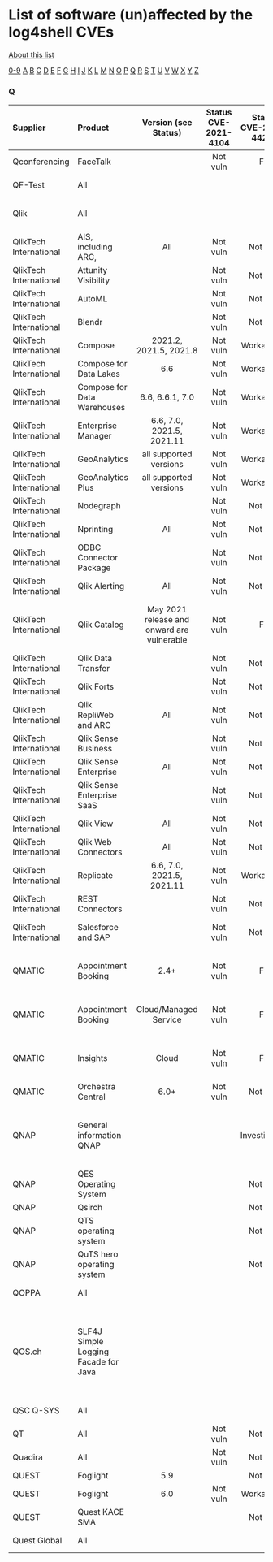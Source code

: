 # List of software (un)affected by the log4shell CVEs
[About this list](README.md)

[0-9](software_list_0-9.md) [A](software_list_a.md) [B](software_list_b.md) [C](software_list_c.md) [D](software_list_d.md) [E](software_list_e.md) [F](software_list_f.md) [G](software_list_g.md) [H](software_list_h.md) [I](software_list_i.md) [J](software_list_j.md) [K](software_list_k.md) [L](software_list_l.md) [M](software_list_m.md) [N](software_list_n.md) [O](software_list_o.md) [P](software_list_p.md) [Q](software_list_q.md) [R](software_list_r.md) [S](software_list_s.md) [T](software_list_t.md) [U](software_list_u.md) [V](software_list_v.md) [W](software_list_w.md) [X](software_list_x.md) [Y](software_list_y.md) [Z](software_list_z.md)

### Q

| Supplier | Product | Version (see Status) | Status CVE-2021-4104 | Status CVE-2021-44228 | Status CVE-2021-45046 | Status CVE-2021-45105 | Notes | Links |
|:---------|:--------|:--------------------:|:--------------------:|:---------------------:|:---------------------:|:---------------------:|:------|------:|
|Qconferencing|FaceTalk| |Not vuln|Fix| | | |[source](https://qconferencing.com/status-vulnerability-log4j-en-qconferencing/)|
|QF-Test|All| | | | | | |[QF-Test Blog Post](https://www.qfs.de/en/blog/article/no-log4j-vulnerability-in-qf-test.html)|
|Qlik|All| | | | | | |[Qlik Community Link](https://community.qlik.com/t5/Support-Updates-Blog/Vulnerability-Testing-Apache-Log4j-reference-CVE-2021-44228-also/ba-p/1869368)|
|QlikTech International|AIS, including ARC,|All|Not vuln|Not vuln|Not vuln|Not vuln| |[source](https://community.qlik.com/t5/Support-Updates-Blog/Vulnerability-Testing-Apache-Log4j-reference-CVE-2021-44228-also/ba-p/1869368)|
|QlikTech International|Attunity Visibility| |Not vuln|Not vuln|Not vuln|Not vuln| |[source](https://community.qlik.com/t5/Support-Updates-Blog/Vulnerability-Testing-Apache-Log4j-reference-CVE-2021-44228-also/ba-p/1869368)|
|QlikTech International|AutoML| |Not vuln|Not vuln|Not vuln|Not vuln| |[source](https://community.qlik.com/t5/Support-Updates-Blog/Vulnerability-Testing-Apache-Log4j-reference-CVE-2021-44228-also/ba-p/1869368)|
|QlikTech International|Blendr| |Not vuln|Not vuln|Not vuln|Not vuln| |[source](https://community.qlik.com/t5/Support-Updates-Blog/Vulnerability-Testing-Apache-Log4j-reference-CVE-2021-44228-also/ba-p/1869368)|
|QlikTech International|Compose|2021.2, 2021.5, 2021.8|Not vuln|Workaround|Workaround|Vulnerable| |[source](https://community.qlik.com/t5/Knowledge/CVE-2021-44228-Handling-the-log4j-lookups-critical-vulnerability/ta-p/1869985)|
|QlikTech International|Compose for Data Lakes|6.6|Not vuln|Workaround|Workaround|Vulnerable| |[source](https://community.qlik.com/t5/Knowledge/CVE-2021-44228-Handling-the-log4j-lookups-critical-vulnerability/ta-p/1869987)|
|QlikTech International|Compose for Data Warehouses|6.6, 6.6.1, 7.0|Not vuln|Workaround|Workaround|Vulnerable| |[source](https://community.qlik.com/t5/Knowledge/CVE-2021-44228-Handling-the-log4j-lookups-critical-vulnerability/ta-p/1869990)|
|QlikTech International|Enterprise Manager|6.6, 7.0, 2021.5, 2021.11|Not vuln|Workaround|Workaround|Vulnerable| |[source](https://community.qlik.com/t5/Knowledge/CVE-2021-44228-Handling-the-log4j-lookups-critical-vulnerability/ta-p/1869994)|
|QlikTech International|GeoAnalytics|all supported versions|Not vuln|Workaround|Workaround|Vulnerable| |[source](https://community.qlik.com/t5/Knowledge/CVE-2021-44228-Handling-the-log4j-lookups-critical-vulnerability/ta-p/1869805)|
|QlikTech International|GeoAnalytics Plus|all supported versions|Not vuln|Workaround|Workaround|Vulnerable| |[source](https://community.qlik.com/t5/Knowledge/CVE-2021-44228-Handling-the-log4j-lookups-critical-vulnerability/ta-p/1869805)|
|QlikTech International|Nodegraph| |Not vuln|Not vuln|Not vuln|Not vuln| |[source](https://community.qlik.com/t5/Support-Updates-Blog/Vulnerability-Testing-Apache-Log4j-reference-CVE-2021-44228-also/ba-p/1869368)|
|QlikTech International|Nprinting|All|Not vuln|Not vuln|Not vuln|Not vuln| |[source](https://community.qlik.com/t5/Support-Updates-Blog/Vulnerability-Testing-Apache-Log4j-reference-CVE-2021-44228-also/ba-p/1869368)|
|QlikTech International|ODBC Connector Package| |Not vuln|Not vuln|Not vuln|Not vuln| |[source](https://community.qlik.com/t5/Support-Updates-Blog/Vulnerability-Testing-Apache-Log4j-reference-CVE-2021-44228-also/ba-p/1869368)|
|QlikTech International|Qlik Alerting|All|Not vuln|Not vuln|Not vuln|Not vuln| |[source](https://community.qlik.com/t5/Support-Updates-Blog/Vulnerability-Testing-Apache-Log4j-reference-CVE-2021-44228-also/ba-p/1869368)|
|QlikTech International|Qlik Catalog|May 2021 release and onward are vulnerable|Not vuln|Fix|Fix|Vulnerable|supported versions before May 2021 are not affected|[source](https://community.qlik.com/t5/Knowledge/CVE-2021-44228-Handling-the-LOG4J-Lookups-Critical-Vulnerability/ta-p/1871126)|
|QlikTech International|Qlik Data Transfer| |Not vuln|Not vuln|Not vuln|Not vuln| |[source](https://community.qlik.com/t5/Support-Updates-Blog/Vulnerability-Testing-Apache-Log4j-reference-CVE-2021-44228-also/ba-p/1869368)|
|QlikTech International|Qlik Forts| |Not vuln|Not vuln|Not vuln|Not vuln| |[source](https://community.qlik.com/t5/Support-Updates-Blog/Vulnerability-Testing-Apache-Log4j-reference-CVE-2021-44228-also/ba-p/1869368)|
|QlikTech International|Qlik RepliWeb and ARC|All|Not vuln|Not vuln|Not vuln|Not vuln| |[source](https://community.qlik.com/t5/Support-Updates-Blog/Vulnerability-Testing-Apache-Log4j-reference-CVE-2021-44228-also/ba-p/1869368)|
|QlikTech International|Qlik Sense Business| |Not vuln|Not vuln|Not vuln|Not vuln| |[source](https://community.qlik.com/t5/Support-Updates-Blog/Vulnerability-Testing-Apache-Log4j-reference-CVE-2021-44228-also/ba-p/1869368)|
|QlikTech International|Qlik Sense Enterprise|All|Not vuln|Not vuln|Not vuln|Not vuln| |[source](https://community.qlik.com/t5/Support-Updates-Blog/Vulnerability-Testing-Apache-Log4j-reference-CVE-2021-44228-also/ba-p/1869368)|
|QlikTech International|Qlik Sense Enterprise SaaS| |Not vuln|Not vuln|Not vuln|Not vuln| |[source](https://community.qlik.com/t5/Support-Updates-Blog/Vulnerability-Testing-Apache-Log4j-reference-CVE-2021-44228-also/ba-p/1869368)|
|QlikTech International|Qlik View|All|Not vuln|Not vuln|Not vuln|Not vuln| |[source](https://community.qlik.com/t5/Support-Updates-Blog/Vulnerability-Testing-Apache-Log4j-reference-CVE-2021-44228-also/ba-p/1869368)|
|QlikTech International|Qlik Web Connectors|All|Not vuln|Not vuln|Not vuln|Not vuln| |[source](https://community.qlik.com/t5/Support-Updates-Blog/Vulnerability-Testing-Apache-Log4j-reference-CVE-2021-44228-also/ba-p/1869368)|
|QlikTech International|Replicate|6.6, 7.0, 2021.5, 2021.11|Not vuln|Workaround|Workaround|Vulnerable| |[source](https://community.qlik.com/t5/Knowledge/CVE-2021-44228-Handling-the-log4j-lookups-critical-vulnerability/ta-p/1869996)|
|QlikTech International|REST Connectors| |Not vuln|Not vuln|Not vuln|Not vuln| |[source](https://community.qlik.com/t5/Support-Updates-Blog/Vulnerability-Testing-Apache-Log4j-reference-CVE-2021-44228-also/ba-p/1869368)|
|QlikTech International|Salesforce and SAP| |Not vuln|Not vuln|Not vuln|Not vuln|Connectors are not affected|[source](https://community.qlik.com/t5/Support-Updates-Blog/Vulnerability-Testing-Apache-Log4j-reference-CVE-2021-44228-also/ba-p/1869368)|
|QMATIC|Appointment Booking|2.4+|Not vuln|Fix| | |Update to v. 2.8.2 which contains log4j 2.16|[QMATIC Link](https://www.qmatic.com/meet-qmatic/news/qmatic-statement-on-log4j-vulnerability)|
|QMATIC|Appointment Booking|Cloud/Managed Service|Not vuln|Fix| | |log4j 2.16 applied 2021-12-15|[QMATIC Link](https://www.qmatic.com/meet-qmatic/news/qmatic-statement-on-log4j-vulnerability)|
|QMATIC|Insights|Cloud|Not vuln|Fix| | |log4j 2.16 applied 2021-12-16|[QMATIC Link](https://www.qmatic.com/meet-qmatic/news/qmatic-statement-on-log4j-vulnerability)|
|QMATIC|Orchestra Central|6.0+|Not vuln|Not vuln|Not vuln|Not vuln| |[QMATIC Link](https://www.qmatic.com/meet-qmatic/news/qmatic-statement-on-log4j-vulnerability)|
|QNAP|General information QNAP| | |Investigation| | |Applications maintained by a third-party are under investigation.|[source](https://www.qnap.com/en-uk/security-advisory/qsa-21-58)|
|QNAP|QES Operating System| | |Not vuln| | | |[source](https://www.qnap.com/en-uk/security-advisory/qsa-21-58)|
|QNAP|Qsirch| | |Not vuln| | | |[source](https://www.qnap.com/en-uk/security-advisory/qsa-21-58)|
|QNAP|QTS operating system| | |Not vuln| | | |[source](https://www.qnap.com/en-uk/security-advisory/qsa-21-58)|
|QNAP|QuTS hero operating system| | |Not vuln| | | |[source](https://www.qnap.com/en-uk/security-advisory/qsa-21-58)|
|QOPPA|All| | | | | | |[QOPPA Link](https://kbdeveloper.qoppa.com/cve-2021-44228-apache-log4j-vulnerability/)|
|QOS.ch|SLF4J Simple Logging Facade for Java| | | | | |SLF4J API doesn't protect against the vulnerability when using a vulnerable version of log4j|[source](http://slf4j.org/log4shell.html)|
|QSC Q-SYS|All| | | | | | |[QSC Q-SYS Article](https://qscprod.force.com/selfhelpportal/s/article/Are-Q-SYS-products-affected-by-the-Log4j-vulnerability-CVE-2021-44228)|
|QT|All| |Not vuln|Not vuln|Not vuln|Not vuln| |[QT](https://www.qt.io/blog/the-qt-company-products-not-affected-by-cve-2021-44228-log4j-vulnerability)|
|Quadira|All| |Not vuln|Not vuln|Not vuln|Not vuln| |[source](/NCSC-NL/log4shell/blob/main/software/vendor-statements/Quadira.png)|
|QUEST|Foglight|5.9| |Not vuln| | | |[source](https://support.quest.com/fr-fr/foglight/kb/335908/are-currently-supported-versions-of-foglight-affected-by-the-latest-log4j-2-vulnerability-apache-log4j-2-cve-2021-44228?kblang=en-US)|
|QUEST|Foglight|6.0|Not vuln|Workaround| | | |[source](https://support.quest.com/fr-fr/foglight/kb/335908/are-currently-supported-versions-of-foglight-affected-by-the-latest-log4j-2-vulnerability-apache-log4j-2-cve-2021-44228?kblang=en-US)|
|QUEST|Quest KACE SMA| | |Not vuln| | | |[source](https://support.quest.com/kace-systems-management-appliance/kb/335869/are-the-kace-sma-and-kace-sda-appliances-affected-by-cve-2021-44228)|
|Quest Global|All| | | | | | |[Quest Global](https://support.quest.com/fr-fr/search#q=CVE-2021-44228&amp;t=Global)|
